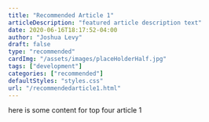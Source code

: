 ```yaml
---
title: "Recommended Article 1"
articleDescription: "featured article description text"
date: 2020-06-16T18:17:52-04:00
author: "Joshua Levy"
draft: false
type: "recommended"
cardImg: "/assets/images/placeHolderHalf.jpg"
tags: ["development"]
categories: ["recommended"]
defaultStyles: "styles.css"
url: "/recommendedarticle1.html"
---
```


here is some content for top four article 1